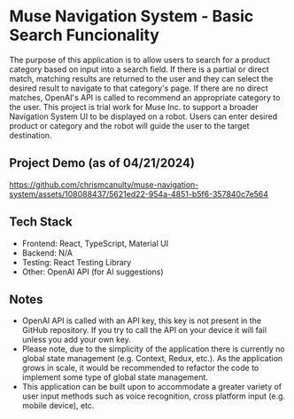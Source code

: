 # Muse Navigation System - Basic Search Funcionality

The purpose of this application is to allow users to search for a product category based on input into a search field. If there is a partial or direct match, matching results are returned to the user and they can select the desired result to navigate to that category's page. If there are no direct matches, OpenAI's API is called to recommend an appropriate category to the user.
This project is trial work for Muse Inc. to support a broader Navigation System UI to be displayed on a robot. Users can enter desired product or category and the robot will guide the user to the target destination.

## Project Demo (as of 04/21/2024)

https://github.com/chrismcanulty/muse-navigation-system/assets/108088437/5621ed22-954a-4851-b5f6-357840c7e564

## Tech Stack

- Frontend: React, TypeScript, Material UI
- Backend: N/A
- Testing: React Testing Library
- Other: OpenAI API (for AI suggestions)

## Notes

- OpenAI API is called with an API key, this key is not present in the GitHub repository. If you try to call the API on your device it will fail unless you add your own key.
- Please note, due to the simplicity of the application there is currently no global state management (e.g. Context, Redux, etc.). As the application grows in scale, it would be recommended to refactor the code to implement some type of global state management.
- This application can be built upon to accommodate a greater variety of user input methods such as voice recognition, cross platform input (e.g. mobile device), etc.
